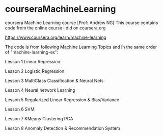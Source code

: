 # courseraMachineLearning
coursera Machine Learning course [Prof: Andrew NG]
This course contains code from the online course i did on coursera.org

https://www.coursera.org/learn/machine-learning

The code is from following Machine Learning Topics and in the same order of "machine-learning-ex":

Lesson 1  Linear Regression

Lesson 2  Logistic Regression

Lesson 3  MultiClass Classification & Neural Nets

Lesson 4  Neural network Learning

Lesson 5  Regularized Linear Regression & Bias/Variance

Lesson 6  SVM

Lesson 7  KMeans Clustering PCA

Lesson 8  Anomaly Detection & Recommendation System
